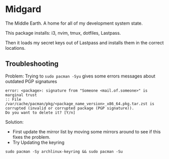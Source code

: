 # Midgard

The Middle Earth. A home for all of my development system state.

This package installs:
i3, nvim, tmux, dotfiles, Lastpass.

Then it loads my secret keys out of Lastpass and installs them in the correct locations.

## Troubleshooting

Problem: Trying to `sudo pacman -Syu` gives some errors messages about outdated PGP signatures

```
error: <package>: signature from "Someone <mail.of.someone>" is marginal trust
:: File /var/cache/pacman/pkg/<package_name_version>_x86_64.pkg.tar.zst is corrupted (invalid or corrupted package (PGP signature)).
Do you want to delete it? [Y/n] 
```
Solution:
- First update the mirror list by moving some mirrors around to see if this fixes the problem.
- Try Updating the keyring
```
sudo pacman -Sy archlinux-keyring && sudo pacman -Su
```
